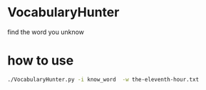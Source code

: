 # VocabularyHunter
find the word you unknow
# how to use
```bash
./VocabularyHunter.py -i know_word  -w the-eleventh-hour.txt
```